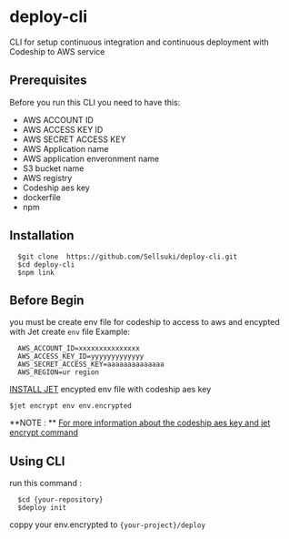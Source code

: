 # deploy-cli
CLI for setup continuous integration and continuous deployment with Codeship to AWS service
## Prerequisites
  Before you run this CLI you need to have this:
  - AWS ACCOUNT ID
  - AWS ACCESS KEY ID
  - AWS SECRET ACCESS KEY
  - AWS Application name
  - AWS application enveronment name
  - S3 bucket name
  - AWS registry
  - Codeship aes key
  - dockerfile
  - npm
## Installation
```
  $git clone  https://github.com/Sellsuki/deploy-cli.git
  $cd deploy-cli
  $npm link
```
## Before Begin
  you must be create env file for codeship to access to aws and encypted with Jet
  create `env` file
  Example:
  ```
    AWS_ACCOUNT_ID=xxxxxxxxxxxxxxx
    AWS_ACCESS_KEY_ID=yyyyyyyyyyyyy
    AWS_SECRET_ACCESS_KEY=aaaaaaaaaaaaaa
    AWS_REGION=ur region
  ```
  [INSTALL JET](https://documentation.codeship.com/pro/builds-and-configuration/cli/) 
  encypted env file with codeship aes key
  ```
  $jet encrypt env env.encrypted
  ```
  **NOTE : ** [For more information about the codeship aes key and jet encrypt command](https://documentation.codeship.com/pro/builds-and-configuration/environment-variables/)
  
## Using CLI
run this command :

```
  $cd {your-repository}
  $deploy init  
```

coppy your env.encrypted to `{your-project}/deploy`
